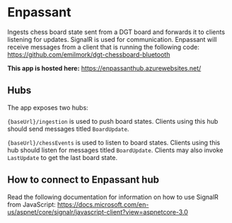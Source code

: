 # Enpassant
Ingests chess board state sent from a DGT board and forwards it to clients listening for updates. SignalR is used for communication. Enpassant will receive messages from a client that is running the following code:
https://github.com/emilmork/dgt-chessboard-bluetooth

**This app is hosted here:** https://enpassanthub.azurewebsites.net/

## Hubs
The app exposes two hubs:

`{baseUrl}/ingestion` is used to push board states. Clients using this hub should send messages titled `BoardUpdate`.

`{baseUrl}/chessEvents` is used to listen to board states. Clients using this hub should listen for messages titled `BoardUpdate`. Clients may also invoke `LastUpdate` to get the last board state.

## How to connect to Enpassant hub

Read the following documentation for information on how to use SignalR from JavaScript:
https://docs.microsoft.com/en-us/aspnet/core/signalr/javascript-client?view=aspnetcore-3.0
